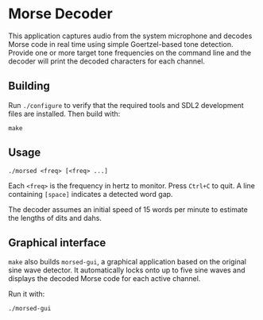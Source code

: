 # Morse Decoder

This application captures audio from the system microphone and decodes Morse code in real time using simple Goertzel-based tone detection. Provide one or more target tone frequencies on the command line and the decoder will print the decoded characters for each channel.

## Building

Run `./configure` to verify that the required tools and SDL2 development files are installed. Then build with:

```
make
```

## Usage

```
./morsed <freq> [<freq> ...]
```

Each `<freq>` is the frequency in hertz to monitor. Press `Ctrl+C` to quit. A line containing `[space]` indicates a detected word gap.

The decoder assumes an initial speed of 15 words per minute to estimate
the lengths of dits and dahs.

## Graphical interface

`make` also builds `morsed-gui`, a graphical application based on the original sine wave detector. It automatically locks onto up to five sine waves and displays the decoded Morse code for each active channel.

Run it with:

```
./morsed-gui
```
